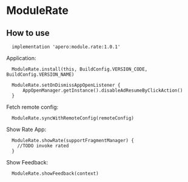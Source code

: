 # ModuleRate
## How to use
```
  implementation 'apero:module.rate:1.0.1'
```

Application:
```
  ModuleRate.install(this, BuildConfig.VERSION_CODE, BuildConfig.VERSION_NAME)
  
  ModuleRate.setOnDismissAppOpenListener {
      AppOpenManager.getInstance().disableAdResumeByClickAction()
  }
```
Fetch remote config:
```
  ModuleRate.syncWithRemoteConfig(remoteConfig)
```
Show Rate App:
```
  ModuleRate.showRate(supportFragmentManager) {
    //TODO invoke rated
  }
```
Show Feedback:
```
  ModuleRate.showFeedback(context)
```
